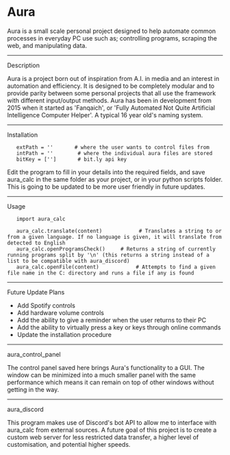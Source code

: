 # Aura
Aura is a small scale personal project designed to help automate common processes in everyday PC use such as; controlling programs, 
scraping the web, and manipulating data.


_________________________________________________
Description

Aura is a project born out of inspiration from A.I. in media and an interest in automation and efficiency. It is designed to be completely modular and to 
provide parity between some personal projects that all use the framework with different input/output methods. Aura has been in development from 2015
when it started as 'Fanqaich', or 'Fully Automated Not Quite Artificial Intelligence Computer Helper'. A typical 16 year old's naming system.


_________________________________________________
Installation



       extPath = ''       # where the user wants to control files from
       intPath = ''        # where the individual aura files are stored
       bitKey = ['']       # bit.ly api key


Edit the program to fill in your details into the required fields, and save aura_calc in the same folder as your project, or in your python scripts folder. This is going to be updated to be more user friendly in future updates.
_________________________________________________
Usage


       import aura_calc

       aura_calc.translate(content)            # Translates a string to or from a given language. If no language is given, it will translate from detected to English 
       aura_calc.openProgramsCheck()     # Returns a string of currently running programs split by '\n' (this returns a string instead of a list to be compatible with aura_discord)
       aura_calc.openFile(content)            # Attempts to find a given file name in the C: directory and runs a file if any is found



_________________________________________________
Future Update Plans

 - Add Spotify controls
 - Add hardware volume controls
 - Add the ability to give a reminder when the user returns to their PC
 - Add the ability to virtually press a key or keys through online commands
 - Update the installation procedure


_________________________________________________
aura_control_panel

The control panel saved here brings Aura's functionality to a GUI. The window can be minimized into a much smaller panel with the same performance
which means it can remain on top of other windows without getting in the way.

_________________________________________________
aura_discord

This program makes use of Discord's bot API to allow me to interface with aura_calc from external sources. A future goal of this project is to create a custom web 
server for less restricted data transfer, a higher level of customisation, and potential higher speeds.

